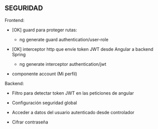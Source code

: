 

## SEGURIDAD


Frontend: 

* [OK] guard para proteger rutas: 
    * ng generate guard authentication/user-role

* [OK] interceptor http que envíe token JWT desde Angular a backend Spring
    * ng generate interceptor authentication/jwt

* componente account (Mi perfil)

Backend:

* Filtro para detectar token JWT en las peticiones de angular

* Configuración seguridad global

* Acceder a datos del usuario autenticado desde controlador

* Cifrar contraseña